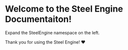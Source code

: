 ﻿# Welcome to the Steel Engine Documentaiton!

Expand the SteelEngine namespace on the left. 

Thank you for using the Steel Engine! ❤️